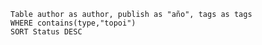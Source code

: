 


```dataview
Table author as author, publish as "año", tags as tags
WHERE contains(type,"topoi")
SORT Status DESC
```

